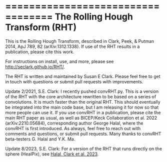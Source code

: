 ==================================
The Rolling Hough Transform (RHT)
==================================

This is the Rolling Hough Transform, described in Clark, Peek, & Putman 2014, ApJ 789, 82 (arXiv:1312.1338). If use of the RHT results in a publication, please cite this work.

For instructions on install, use, and more, please see http://seclark.github.io/RHT/.

The RHT is written and maintained by Susan E Clark. Please feel free to get in touch with questions or submit pull requests with improvements.

Update 2/2021, S.E. Clark: I recently pushed convRHT.py. This is a version of the RHT with the core architecture rewritten to be based on a series of convolutions. It is much faster than the original RHT. This should eventually be integrated into the main code base, but I am releasing it for now so that more people can use it. If you use convRHT in a publication, please cite the main RHT paper as usual, as well as BICEP/Keck Collaboration et al. 2022 (arXiv:2210.05684), corresponding author George Halal, where the convRHT is first introduced. As always, feel free to reach out with comments and questions, or submit pull requests. Many thanks to convRHT beta-testers G. Halal and Y.K. Ma. 

Update 8/2023, S.E. Clark: For a version of the RHT that runs directly on the sphere (HealPix), see [Halal, Clark et al. 2023](https://ui.adsabs.harvard.edu/abs/2023arXiv230610107H/abstract).
